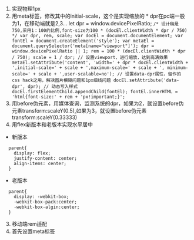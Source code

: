 1. 实现物理1px
  1. 用meta标签，修改其中的initial-scale，这个是实现缩放的
    * dpr在pc端一般为1，在移动端就是2,3... let dpr = window.devicePixelRatio;
    ```
    /* 设计稿是750,采用1：100的比例,font-size为100 * (docEl.clientWidth * dpr / 750) */
    var dpr, rem, scale;
    var docEl = document.documentElement;
    var fontEl = document.createElement('style');
    var metaEl = document.querySelector('meta[name="viewport"]');
    dpr = window.devicePixelRatio || 1;
    rem = 100 * (docEl.clientWidth * dpr / 750);
    scale = 1 / dpr;
    // 设置viewport，进行缩放，达到高清效果
    metaEl.setAttribute('content', 'width=' + dpr * docEl.clientWidth + ',initial-scale=' + scale + ',maximum-scale=' + scale + ', minimum-scale=' + scale + ',user-scalable=no');
    // 设置data-dpr属性，留作的css hack之用，解决图片模糊问题和1px细线问题
    docEl.setAttribute('data-dpr', dpr);
    // 动态写入样式
    docEl.firstElementChild.appendChild(fontEl);
    fontEl.innerHTML = 'html{font-size:' + rem + 'px!important;}';
    ```
  2. 用before伪元素，用媒体查询，监测系统的dpr，如果为2，就设置before伪元素transform:scaleY(0.5),如果为3，就设置before伪元素transform:scaleY(0.33333)
2. 用flex新版本和老版本实现水平居中
  * 新版本
  ```
    parent{
      display: flex;
      justify-content: center;
      align-items: center;
    }
  ```
  * 老版本
  ```
    parent{
      display: -webkit-box;
      -webkit-box-pack:center;
      -webkit-box-algin:center;
    }
  ```
3. 移动端rem适配
  1. 首先设置meta标签